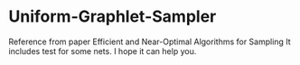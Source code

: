 # Uniform-Graphlet-Sampler
Reference from paper Efficient and Near-Optimal Algorithms for Sampling
It includes test for some nets.
I hope it can help you.
